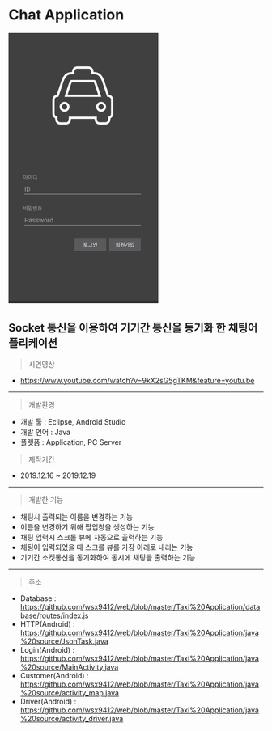 # Chat Application
![홈](https://github.com/wsx9412/portfolio/blob/master/Taxi%20Application/picture/taxi.png)

Socket 통신을 이용하여 기기간 통신을 동기화 한 채팅어플리케이션
---
> 시연영상

  - https://www.youtube.com/watch?v=9kX2sG5gTKM&feature=youtu.be
---

> 개발환경

  - 개발 툴 : Eclipse, Android Studio
  - 개발 언어 : Java
  - 플랫폼 : Application, PC Server

> 제작기간
  - 2019.12.16 ~ 2019.12.19  

---
> 개발한 기능

  - 채팅시 출력되는 이름을 변경하는 기능   
  - 이름을 변경하기 위해 팝업창을 생성하는 기능
  - 채팅 입력시 스크롤 뷰에 자동으로 출력하는 기능
  - 채팅이 입력되었을 때 스크롤 뷰를 가장 아래로 내리는 기능
  - 기기간 소켓통신을 동기화하여 동시에 채팅을 출력하는 기능

---

> 주소
 - Database : <https://github.com/wsx9412/web/blob/master/Taxi%20Application/database/routes/index.js>
 - HTTP(Android) : <https://github.com/wsx9412/web/blob/master/Taxi%20Application/java%20source/JsonTask.java>
 - Login(Android) : <https://github.com/wsx9412/web/blob/master/Taxi%20Application/java%20source/MainActivity.java>
 - Customer(Android) : <https://github.com/wsx9412/web/blob/master/Taxi%20Application/java%20source/activity_map.java>
 - Driver(Android) : <https://github.com/wsx9412/web/blob/master/Taxi%20Application/java%20source/activity_driver.java>
